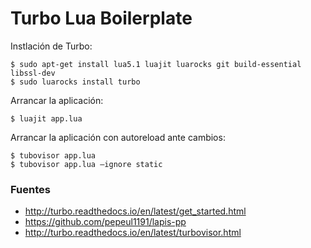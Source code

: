 # Turbo Lua Boilerplate

Instlación de Turbo:

    $ sudo apt-get install lua5.1 luajit luarocks git build-essential libssl-dev
    $ sudo luarocks install turbo

Arrancar la aplicación:

    $ luajit app.lua

Arrancar la aplicación con autoreload ante cambios:

    $ tubovisor app.lua
    $ tubovisor app.lua –ignore static


### Fuentes

+ http://turbo.readthedocs.io/en/latest/get_started.html
+ https://github.com/pepeul1191/lapis-pp
+ http://turbo.readthedocs.io/en/latest/turbovisor.html
